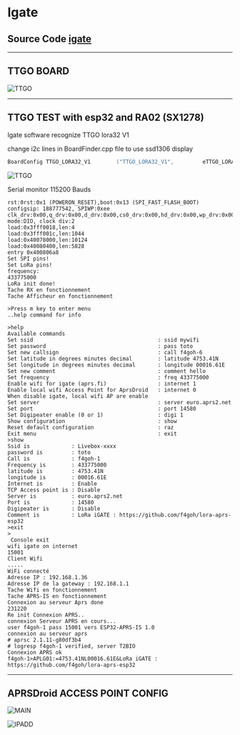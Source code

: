 # Igate

## Source Code [igate](https://github.com/lora-aprs/LoRa_APRS_iGate) 


***
## TTGO BOARD

![TTGO](ttgo.jpg  "TTGO BOARD")

***

## TTGO TEST with esp32 and RA02 (SX1278)

Igate software recognize TTGO lora32 V1

change i2c lines in BoardFinder.cpp file to use ssd1306 display

```c++
BoardConfig TTGO_LORA32_V1        ("TTGO_LORA32_V1",         eTTGO_LORA32_V1,          21, 22, 0x3C,  0,  5, 19, 27, 18, 14, 26);
```

![TTGO](cablage_igate.png  "TTGO TEST")


Serial monitor 115200 Bauds

```console
rst:0rst:0x1 (POWERON_RESET),boot:0x13 (SPI_FAST_FLASH_BOOT)
configsip: 188777542, SPIWP:0xee
clk_drv:0x00,q_drv:0x00,d_drv:0x00,cs0_drv:0x00,hd_drv:0x00,wp_drv:0x00
mode:DIO, clock div:2
load:0x3fff0018,len:4
load:0x3fff001c,len:1044
load:0x40078000,len:10124
load:0x40080400,len:5828
entry 0x400806a8
Set SPI pins!
Set LoRa pins!
frequency:
433775000
LoRa init done!
Tache RX en fonctionnement
Tache Afficheur en fonctionnement

>Press m key to enter menu
..help command for info

>help
Available commands
Set ssid                                       : ssid mywifi
Set password                                   : pass toto
Set new callsign                               : call f4goh-6
Set latitude in degrees minutes decimal        : latitude 4753.41N
Set longitude in degrees minutes decimal       : longitude 00016.61E
Set new comment                                : comment hello
Set frequency                                  : freq 433775000
Enable wifi for igate (aprs.fi)                : internet 1
Enable local wifi Access Point for AprsDroid   : internet 0
When disable igate, local wifi AP are enable
Set server                                     : server euro.aprs2.net
Set port                                       : port 14580
Set Digipeater enable (0 or 1)                 : digi 1
Show configuration                             : show
Reset default configuration                    : raz
Exit menu                                      : exit
>show
Ssid is             : Livebox-xxxx
password is         : toto
Call is             : f4goh-1
Frequency is        : 433775000
latitude is         : 4753.41N
longitude is        : 00016.61E
Internet is         : Enable
TCP Access point is : Disable
Server is           : euro.aprs2.net
Port is             : 14580
Digipeater is       : Disable
Comment is          : LoRa iGATE : https://github.com/f4goh/lora-aprs-esp32
>exit
>
 Console exit
wifi igate on internet
15001
Client Wifi
.....
WiFi connecté
Adresse IP : 192.168.1.36
Adresse IP de la gateway : 192.168.1.1
Tache Wifi en fonctionnement
Tache APRS-IS en fonctionnement
Connexion au serveur Aprs done
231220
Re init Connexion APRS..
connexion Serveur APRS en cours...
user f4goh-1 pass 15001 vers ESP32-APRS-IS 1.0
connexion au serveur aprs
# aprsc 2.1.11-g80df3b4
# logresp f4goh-1 verified, server T2BIO
Connexion APRS ok
f4goh-1>APLG01:=4753.41NL00016.61E&LoRa iGATE : https://github.com/f4goh/lora-aprs-esp32
```
***
## APRSDroid ACCESS POINT CONFIG

![MAIN](configAPRSdroid/main_tcp-ip.jpg  "MAIN CNX")

![IPADD](configAPRSdroid/ip_address_port.jpg  "MAIN CNX")


